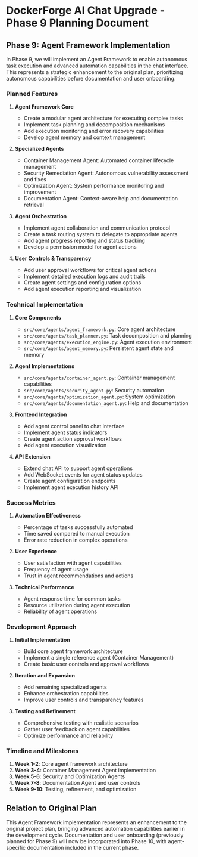 # DockerForge AI Chat Upgrade - Phase 9 Planning Document

## Phase 9: Agent Framework Implementation

In Phase 9, we will implement an Agent Framework to enable autonomous task execution and advanced automation capabilities in the chat interface. This represents a strategic enhancement to the original plan, prioritizing autonomous capabilities before documentation and user onboarding.

### Planned Features

1. **Agent Framework Core**
   - Create a modular agent architecture for executing complex tasks
   - Implement task planning and decomposition mechanisms
   - Add execution monitoring and error recovery capabilities
   - Develop agent memory and context management

2. **Specialized Agents**
   - Container Management Agent: Automated container lifecycle management
   - Security Remediation Agent: Autonomous vulnerability assessment and fixes
   - Optimization Agent: System performance monitoring and improvement
   - Documentation Agent: Context-aware help and documentation retrieval

3. **Agent Orchestration**
   - Implement agent collaboration and communication protocol
   - Create a task routing system to delegate to appropriate agents
   - Add agent progress reporting and status tracking
   - Develop a permission model for agent actions

4. **User Controls & Transparency**
   - Add user approval workflows for critical agent actions
   - Implement detailed execution logs and audit trails
   - Create agent settings and configuration options
   - Add agent execution reporting and visualization

### Technical Implementation

1. **Core Components**
   - `src/core/agents/agent_framework.py`: Core agent architecture
   - `src/core/agents/task_planner.py`: Task decomposition and planning
   - `src/core/agents/execution_engine.py`: Agent execution environment
   - `src/core/agents/agent_memory.py`: Persistent agent state and memory

2. **Agent Implementations**
   - `src/core/agents/container_agent.py`: Container management capabilities
   - `src/core/agents/security_agent.py`: Security automation
   - `src/core/agents/optimization_agent.py`: System optimization
   - `src/core/agents/documentation_agent.py`: Help and documentation

3. **Frontend Integration**
   - Add agent control panel to chat interface
   - Implement agent status indicators
   - Create agent action approval workflows
   - Add agent execution visualization

4. **API Extension**
   - Extend chat API to support agent operations
   - Add WebSocket events for agent status updates
   - Create agent configuration endpoints
   - Implement agent execution history API

### Success Metrics

1. **Automation Effectiveness**
   - Percentage of tasks successfully automated
   - Time saved compared to manual execution
   - Error rate reduction in complex operations

2. **User Experience**
   - User satisfaction with agent capabilities
   - Frequency of agent usage
   - Trust in agent recommendations and actions

3. **Technical Performance**
   - Agent response time for common tasks
   - Resource utilization during agent execution
   - Reliability of agent operations

### Development Approach

1. **Initial Implementation**
   - Build core agent framework architecture
   - Implement a single reference agent (Container Management)
   - Create basic user controls and approval workflows

2. **Iteration and Expansion**
   - Add remaining specialized agents
   - Enhance orchestration capabilities
   - Improve user controls and transparency features

3. **Testing and Refinement**
   - Comprehensive testing with realistic scenarios
   - Gather user feedback on agent capabilities
   - Optimize performance and reliability

### Timeline and Milestones

1. **Week 1-2**: Core agent framework architecture
2. **Week 3-4**: Container Management Agent implementation
3. **Week 5-6**: Security and Optimization Agents
4. **Week 7-8**: Documentation Agent and user controls
5. **Week 9-10**: Testing, refinement, and optimization

## Relation to Original Plan

This Agent Framework implementation represents an enhancement to the original project plan, bringing advanced automation capabilities earlier in the development cycle. Documentation and user onboarding (previously planned for Phase 9) will now be incorporated into Phase 10, with agent-specific documentation included in the current phase.
